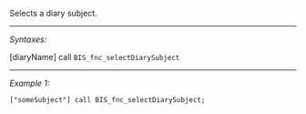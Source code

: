 Selects a diary subject.


---
*Syntaxes:*

[diaryName] call `BIS_fnc_selectDiarySubject`

---
*Example 1:*

```sqf
["someSubject"] call BIS_fnc_selectDiarySubject;
```